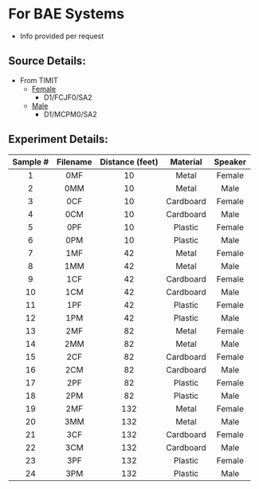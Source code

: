 # For BAE Systems
- Info provided per request

## Source Details:
- From TIMIT 
    - [Female](https://github.com/justinfchin/helios/tree/master/3.BAE/Data/Source/Female)
        - D1/FCJF0/SA2 
    - [Male](https://github.com/justinfchin/helios/tree/master/3.BAE/Data/Source/Male)
        - D1/MCPM0/SA2

## Experiment Details:

| Sample #  | Filename  | Distance (feet)   |  Material     | Speaker   |
|:--------: |:--------: |:---------------:  |:---------:    |:-------:  |
|     1     |    0MF    |        10         |   Metal       |  Female   |
|     2     |    0MM    |        10         |   Metal       |   Male    |
|     3     |    0CF    |        10         | Cardboard     |  Female   |
|     4     |    0CM    |        10         | Cardboard     |   Male    |
|     5     |    0PF    |        10         |  Plastic      |  Female   |
|     6     |    0PM    |        10         |  Plastic      |   Male    |
|     7     |    1MF    |        42         |   Metal       |  Female   |
|     8     |    1MM    |        42         |   Metal       |   Male    |
|     9     |    1CF    |        42         | Cardboard     |  Female   |
|    10     |    1CM    |        42         | Cardboard     |   Male    |
|    11     |    1PF    |        42         |  Plastic      |  Female   |
|    12     |    1PM    |        42         |  Plastic      |   Male    |
|    13     |    2MF    |        82         |   Metal       |  Female   |
|    14     |    2MM    |        82         |   Metal       |   Male    |
|    15     |    2CF    |        82         | Cardboard     |  Female   |
|    16     |    2CM    |        82         | Cardboard     |   Male    |
|    17     |    2PF    |        82         |  Plastic      |  Female   |
|    18     |    2PM    |        82         |  Plastic      |   Male    |
|    19     |    2MF    |       132         |   Metal       |  Female   |
|    20     |    3MM    |       132         |   Metal       |   Male    |
|    21     |    3CF    |       132         | Cardboard     |  Female   |
|    22     |    3CM    |       132         | Cardboard     |   Male    |
|    23     |    3PF    |       132         |  Plastic      |  Female   |
|    24     |    3PM    |       132         |  Plastic      |   Male    |


